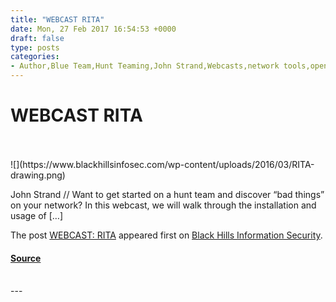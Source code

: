 ```yaml
---
title: "WEBCAST RITA"
date: Mon, 27 Feb 2017 16:54:53 +0000
draft: false
type: posts
categories: 
- Author,Blue Team,Hunt Teaming,John Strand,Webcasts,network tools,open source tools,Real Intelligence Threat Analysis,RITA,tool
---
```

# WEBCAST RITA

<br/>

<br/>
![](https://www.blackhillsinfosec.com/wp-content/uploads/2016/03/RITA-drawing.png)

John Strand // Want to get started on a hunt team and discover “bad things” on your network? In this webcast, we will walk through the installation and usage of \[…\]

The post [WEBCAST: RITA](https://www.blackhillsinfosec.com/webcast-rita/) appeared first on [Black Hills Information Security](https://www.blackhillsinfosec.com).

#### [Source](https://www.blackhillsinfosec.com/webcast-rita/)

<br/>
---
